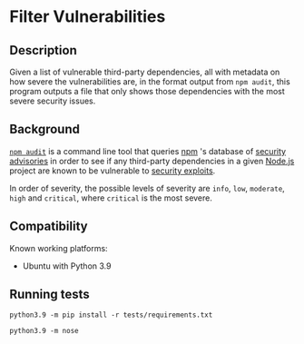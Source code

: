# Filter Vulnerabilities

## Description
Given a list of vulnerable third-party dependencies, all with metadata on how severe the vulnerabilities are, 
in the format output from `npm audit`, this program outputs a file that only shows those dependencies with the most 
severe security issues.

## Background
[`npm audit`](https://docs.npmjs.com/cli/v7/commands/npm-audit) is a command line tool that queries 
[npm](https://docs.npmjs.com/about-npm) 's database of [security advisories](https://www.npmjs.com/advisories) 
in order to see if any third-party dependencies in a given [Node.js](https://nodejs.org) project are known to be 
vulnerable to [security exploits](https://en.wikipedia.org/wiki/Exploit_(computer_security)).

In order of severity, the possible levels of severity are `info`, `low`, `moderate`, `high` and `critical`, 
where `critical` is the most severe.

## Compatibility
Known working platforms:
- Ubuntu with Python 3.9

## Running tests
`python3.9 -m pip install -r tests/requirements.txt`

`python3.9 -m nose `
